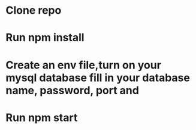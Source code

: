 

# Clone repo
# Run npm install
# Create an env file,turn on your mysql database fill in your database name, password, port and
# Run npm start